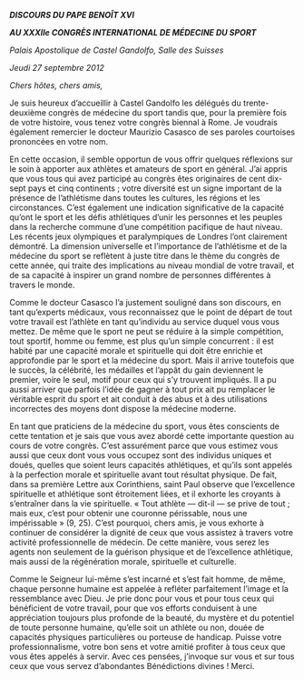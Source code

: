 ***DISCOURS DU PAPE BENOÎT XVI***

***AU XXXIIe CONGRÈS INTERNATIONAL DE MÉDECINE DU SPORT***

*Palais Apostolique de Castel Gandolfo, Salle des Suisses*

*Jeudi 27 septembre 2012*

*Chers hôtes, chers amis,*

Je suis heureux d’accueillir à Castel Gandolfo les délégués du trente-deuxième congrès de médecine du sport tandis que, pour la première fois de votre histoire, vous tenez votre congrès biennal à Rome. Je voudrais également remercier le docteur Maurizio Casasco de ses paroles courtoises prononcées en votre nom.

En cette occasion, il semble opportun de vous offrir quelques réflexions sur le soin à apporter aux athlètes et amateurs de sport en général. J’ai appris que vous tous qui avez participé au congrès êtes originaires de cent dix-sept pays et cinq continents ; votre diversité est un signe important de la présence de l’athlétisme dans toutes les cultures, les régions et les circonstances. C’est également une indication significative de la capacité qu’ont le sport et les défis athlétiques d’unir les personnes et les peuples dans la recherche commune d’une compétition pacifique de haut niveau. Les récents jeux olympiques et paralympiques de Londres l’ont clairement démontré. La dimension universelle et l’importance de l’athlétisme et de la médecine du sport se reflètent à juste titre dans le thème du congrès de cette année, qui traite des implications au niveau mondial de votre travail, et de sa capacité à inspirer un grand nombre de personnes différentes à travers le monde.

Comme le docteur Casasco l’a justement souligné dans son discours, en tant qu’experts médicaux, vous reconnaissez que le point de départ de tout votre travail est l’athlète en tant qu’individu au service duquel vous vous mettez. De même que le sport ne peut se réduire à la simple compétition, tout sportif, homme ou femme, est plus qu’un simple concurrent : il est habité par une capacité morale et spirituelle qui doit être enrichie et approfondie par le sport et la médecine du sport. Mais il arrive toutefois que le succès, la célébrité, les médailles et l’appât du gain deviennent le premier, voire le seul, motif pour ceux qui s’y trouvent impliqués. Il a pu aussi arriver que parfois l’idée de gagner à tout prix ait pu remplacer le véritable esprit du sport et ait conduit à des abus et à des utilisations incorrectes des moyens dont dispose la médecine moderne.

En tant que praticiens de la médecine du sport, vous êtes conscients de cette tentation et je sais que vous avez abordé cette importante question au cours de votre congrès. C’est assurément parce que vous estimez vous aussi que ceux dont vous vous occupez sont des individus uniques et doués, quelles que soient leurs capacités athlétiques, et qu’ils sont appelés à la perfection morale et spirituelle avant tout résultat physique. De fait, dans sa première Lettre aux Corinthiens, saint Paul observe que l’excellence spirituelle et athlétique sont étroitement liées, et il exhorte les croyants à s’entraîner dans la vie spirituelle. « Tout athlète — dit-il — se prive de tout ; mais eux, c’est pour obtenir une couronne périssable, nous une impérissable » (9, 25). C’est pourquoi, chers amis, je vous exhorte à continuer de considérer la dignité de ceux que vous assistez à travers votre activité professionnelle de médecin. De cette manière, vous serez les agents non seulement de la guérison physique et de l’excellence athlétique, mais aussi de la régénération morale, spirituelle et culturelle.

Comme le Seigneur lui-même s’est incarné et s’est fait homme, de même, chaque personne humaine est appelée à refléter parfaitement l’image et la ressemblance avec Dieu. Je prie donc pour vous et pour tous ceux qui bénéficient de votre travail, pour que vos efforts conduisent à une appréciation toujours plus profonde de la beauté, du mystère et du potentiel de toute personne humaine, qu’elle soit un athlète ou non, douée de capacités physiques particulières ou porteuse de handicap. Puisse votre professionnalisme, votre bon sens et votre amitié profiter à tous ceux que vous êtes appelés à servir. Avec ces pensées, j’invoque sur vous et sur tous ceux que vous servez d’abondantes Bénédictions divines ! Merci.
